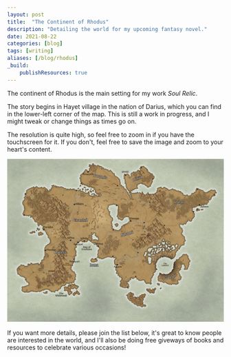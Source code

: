 ```yaml
---
layout: post
title:  "The Continent of Rhodus"
description: "Detailing the world for my upcoming fantasy novel."
date: 2021-08-22
categories: [blog]
tags: [writing]
aliases: [/blog/rhodus]
_build:
    publishResources: true
---
```


The continent of Rhodus is the main setting for my work *Soul Relic*.

The story begins in Hayet village in the nation of Darius, which you can find in the lower-left
corner of the map. This is still a work in progress, and I might tweak or change things as times go on.

The resolution is quite high, so feel free to zoom in if you have the touchscreen for it. If you don't, feel free to save the image and zoom to your heart's content.

![](cover.jpg?class="img-full")

If you want more details, please join the list below, it's great to know people are interested in the world, and I'll also be doing free giveways of books and resources to celebrate various occasions!


